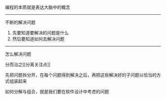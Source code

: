 编程的本质就是表达大脑中的概念

---

不断的解决问题

1. 先要知道要解决的问题是什么
2. 然后要知道如何去解决问题


---
怎么解决问题

分而治之[[分离关注点]]

先把问题拆分开，在每个问题得到解决之后，再把这些解决好的子问题以恰当的方式组装起来

如何分解与组合，就是我们要在软件设计中考虑的问题
